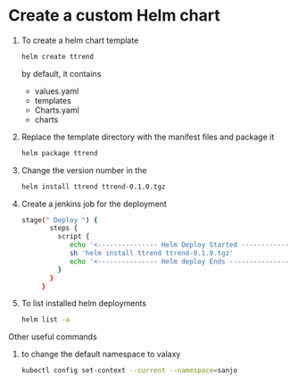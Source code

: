 # Create a custom Helm chart

1. To create a helm chart template 
   ```sh 
   helm create ttrend
   ```

    by default, it contains 
    - values.yaml
    - templates
    - Charts.yaml
    - charts

2. Replace the template directory with the manifest files and package it
   ```sh
   helm package ttrend
   ```
3. Change the version number in the 
   ```sh 
   helm install ttrend ttrend-0.1.0.tgz
   ```

4. Create a jenkins job for the deployment 
   ```sh 
   stage(" Deploy ") {
          steps {
            script {
               echo '<--------------- Helm Deploy Started --------------->'
               sh 'helm install ttrend ttrend-0.1.0.tgz'
               echo '<--------------- Helm deploy Ends --------------->'
            }
          }
        }
   ```

5. To list installed helm deployments
   ```sh 
   helm list -a
   ```

Other useful commands
1. to change the default namespace to valaxy
   ```sh
   kubectl config set-context --current --namespace=sanjo
   ```